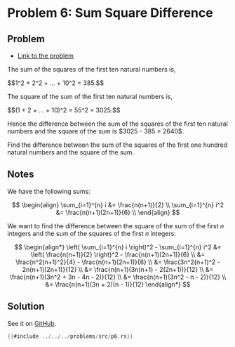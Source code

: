 # Problem 6: Sum Square Difference

## Problem

- [Link to the problem](https://projecteuler.net/problem=6)

<div class="problem_content" role="problem">
<p>The sum of the squares of the first ten natural numbers is,</p>
$$1^2 + 2^2 + ... + 10^2 = 385.$$
<p>The square of the sum of the first ten natural numbers is,</p>
$$(1 + 2 + ... + 10)^2 = 55^2 = 3025.$$
<p>Hence the difference between the sum of the squares of the first ten natural numbers and the square of the sum is $3025 - 385 = 2640$.</p>
<p>Find the difference between the sum of the squares of the first one hundred natural numbers and the square of the sum.</p>
</div>

## Notes

We have the following sums:

$$
\begin{align}
\sum_{i=1}^{n} i &= \frac{n(n+1)}{2} \\
\sum_{i=1}^{n} i^2 &= \frac{n(n+1)(2n+1)}{6} \\
\end{align}
$$

We want to find the difference between the square of the sum of the first $n$ integers and the sum of the squares of the first $n$ integers:

$$
\begin{align*}
\left( \sum_{i=1}^{n} i \right)^2 - \sum_{i=1}^{n} i^2 &= \left( \frac{n(n+1)}{2} \right)^2 - \frac{n(n+1)(2n+1)}{6} \\
&= \frac{n^2(n+1)^2}{4} - \frac{n(n+1)(2n+1)}{6} \\
&= \frac{3n^2(n+1)^2 - 2n(n+1)(2n+1)}{12} \\
&= \frac{n(n+1)(3n(n+1) - 2(2n+1))}{12} \\
&= \frac{n(n+1)(3n^2 + 3n - 4n - 2)}{12} \\
&= \frac{n(n+1)(3n^2 - n - 2)}{12} \\
&= \frac{n(n+1)(3n + 2)(n - 1)}{12}
\end{align*}
$$

## Solution

See it on [GitHub](https://github.com/isitreallyalive/euler/blob/main/problems/src/p6.rs).

```rs
{{#include ../../../problems/src/p6.rs}}
```